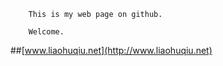         This is my web page on github. 
        
        Welcome.
        
        
##[www.liaohuqiu.net](http://www.liaohuqiu.net)
